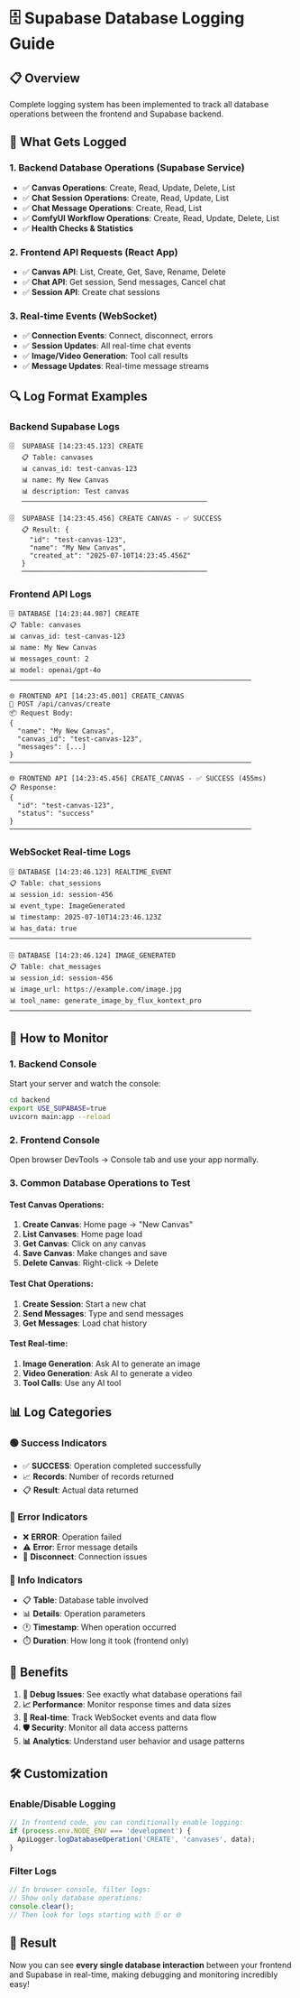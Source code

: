 # 🗄️ Supabase Database Logging Guide

## 📋 Overview

Complete logging system has been implemented to track all database operations between the frontend and Supabase backend.

## 🎯 What Gets Logged

### 1. **Backend Database Operations** (Supabase Service)
- ✅ **Canvas Operations**: Create, Read, Update, Delete, List
- ✅ **Chat Session Operations**: Create, Read, Update, List
- ✅ **Chat Message Operations**: Create, Read, List
- ✅ **ComfyUI Workflow Operations**: Create, Read, Update, Delete, List
- ✅ **Health Checks & Statistics**

### 2. **Frontend API Requests** (React App)
- ✅ **Canvas API**: List, Create, Get, Save, Rename, Delete
- ✅ **Chat API**: Get session, Send messages, Cancel chat
- ✅ **Session API**: Create chat sessions

### 3. **Real-time Events** (WebSocket)
- ✅ **Connection Events**: Connect, disconnect, errors
- ✅ **Session Updates**: All real-time chat events
- ✅ **Image/Video Generation**: Tool call results
- ✅ **Message Updates**: Real-time message streams

## 🔍 Log Format Examples

### Backend Supabase Logs
```
🗄️  SUPABASE [14:23:45.123] CREATE
   📋 Table: canvases
   📊 canvas_id: test-canvas-123
   📊 name: My New Canvas
   📊 description: Test canvas
   ──────────────────────────────────────────────

🗄️  SUPABASE [14:23:45.456] CREATE CANVAS - ✅ SUCCESS
   📋 Result: {
     "id": "test-canvas-123",
     "name": "My New Canvas",
     "created_at": "2025-07-10T14:23:45.456Z"
   }
   ──────────────────────────────────────────────
```

### Frontend API Logs
```
🗄️ DATABASE [14:23:44.987] CREATE
📋 Table: canvases
📊 canvas_id: test-canvas-123
📊 name: My New Canvas
📊 messages_count: 2
📊 model: openai/gpt-4o
────────────────────────────────────────────────────────────

🌐 FRONTEND API [14:23:45.001] CREATE_CANVAS
📡 POST /api/canvas/create
📦 Request Body:
{
  "name": "My New Canvas",
  "canvas_id": "test-canvas-123",
  "messages": [...]
}
────────────────────────────────────────────────────────────

🌐 FRONTEND API [14:23:45.456] CREATE_CANVAS - ✅ SUCCESS (455ms)
📋 Response:
{
  "id": "test-canvas-123",
  "status": "success"
}
────────────────────────────────────────────────────────────
```

### WebSocket Real-time Logs
```
🗄️ DATABASE [14:23:46.123] REALTIME_EVENT
📋 Table: chat_sessions
📊 session_id: session-456
📊 event_type: ImageGenerated
📊 timestamp: 2025-07-10T14:23:46.123Z
📊 has_data: true
────────────────────────────────────────────────────────────

🗄️ DATABASE [14:23:46.124] IMAGE_GENERATED
📋 Table: chat_messages
📊 session_id: session-456
📊 image_url: https://example.com/image.jpg
📊 tool_name: generate_image_by_flux_kontext_pro
────────────────────────────────────────────────────────────
```

## 🚀 How to Monitor

### 1. **Backend Console**
Start your server and watch the console:
```bash
cd backend
export USE_SUPABASE=true
uvicorn main:app --reload
```

### 2. **Frontend Console**
Open browser DevTools → Console tab and use your app normally.

### 3. **Common Database Operations to Test**

#### Test Canvas Operations:
1. **Create Canvas**: Home page → "New Canvas"
2. **List Canvases**: Home page load
3. **Get Canvas**: Click on any canvas
4. **Save Canvas**: Make changes and save
5. **Delete Canvas**: Right-click → Delete

#### Test Chat Operations:
1. **Create Session**: Start a new chat
2. **Send Messages**: Type and send messages
3. **Get Messages**: Load chat history

#### Test Real-time:
1. **Image Generation**: Ask AI to generate an image
2. **Video Generation**: Ask AI to generate a video
3. **Tool Calls**: Use any AI tool

## 📊 Log Categories

### 🟢 Success Indicators
- ✅ **SUCCESS**: Operation completed successfully
- 📈 **Records**: Number of records returned
- 📋 **Result**: Actual data returned

### 🔴 Error Indicators
- ❌ **ERROR**: Operation failed
- ⚠️ **Error**: Error message details
- 🔌 **Disconnect**: Connection issues

### 🔵 Info Indicators
- 📋 **Table**: Database table involved
- 📊 **Details**: Operation parameters
- 🕐 **Timestamp**: When operation occurred
- ⏱️ **Duration**: How long it took (frontend only)

## 🎯 Benefits

1. **🐛 Debug Issues**: See exactly what database operations fail
2. **📈 Performance**: Monitor response times and data sizes
3. **🔄 Real-time**: Track WebSocket events and data flow
4. **🛡️ Security**: Monitor all data access patterns
5. **📊 Analytics**: Understand user behavior and usage patterns

## 🛠️ Customization

### Enable/Disable Logging
```typescript
// In frontend code, you can conditionally enable logging:
if (process.env.NODE_ENV === 'development') {
  ApiLogger.logDatabaseOperation('CREATE', 'canvases', data);
}
```

### Filter Logs
```javascript
// In browser console, filter logs:
// Show only database operations:
console.clear();
// Then look for logs starting with 🗄️ or 🌐
```

## 🎉 Result

Now you can see **every single database interaction** between your frontend and Supabase in real-time, making debugging and monitoring incredibly easy!